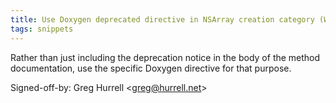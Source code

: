 ```yaml
---
title: Use Doxygen deprecated directive in NSArray creation category (WOCommon, 1cde1da)
tags: snippets
---
```


Rather than just including the deprecation notice in the body of the method documentation, use the specific Doxygen directive for that purpose.

Signed-off-by: Greg Hurrell &lt;greg@hurrell.net&gt;
